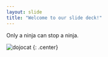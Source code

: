 ```yaml
---
layout: slide
title: "Welcome to our slide deck!"
---
```


Only a ninja can stop a ninja.

![dojocat](https://octodex.github.com/images/dojocat.jpg)
{: .center}
